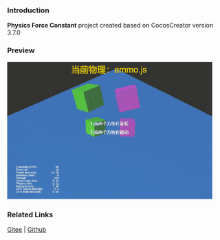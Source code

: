### Introduction
**Physics Force Constant**  project created based on CocosCreator version 3.7.0 

### Preview
![image](../../../gif/202203/2022030435.gif)

### Related Links
[Gitee](https://gitee.com/mirrors_cocos-creator/example-3d/blob/master/physics-3d/assets/cases/scenes) | [Github](https://github.com/cocos-creator/example-3d/blob/master/physics-3d/assets/cases/scenes)